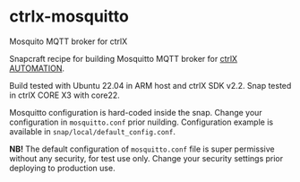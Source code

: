 # ctrlx-mosquitto
Mosquito MQTT broker for ctrlX

Snapcraft recipe for building Mosquitto MQTT broker for [ctrlX AUTOMATION](https://apps.boschrexroth.com/microsites/ctrlx-automation/en/).

Build tested with Ubuntu 22.04 in ARM host and ctrlX SDK v2.2. Snap tested in ctrlX CORE X3 with core22.

Mosquitto configuration is hard-coded inside the snap. Change your configuration in `mosquitto.conf` prior nuilding. Configuration example is available in `snap/local/default_config.conf`.

**NB!** The default configuration of `mosquitto.conf` file is super permissive without any security, for test use only. Change your security settings prior deploying to production use.
